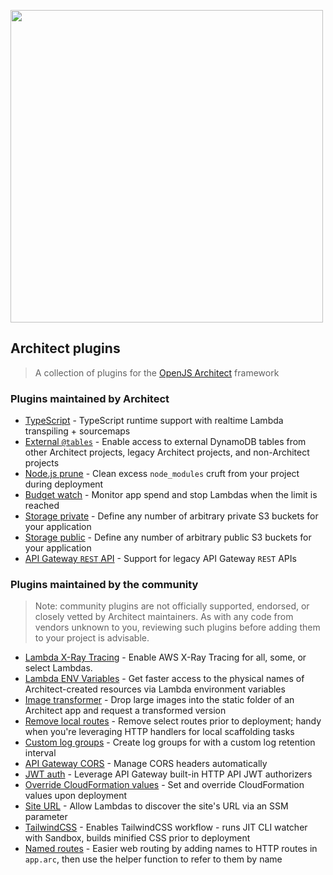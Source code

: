 [<img src="https://assets.arc.codes/architect-logo-500b@2x.png" width=500>](https://github.com/architect/plugins)

## Architect plugins

> A collection of plugins for the [OpenJS Architect](https://arc.codes) framework


### Plugins maintained by Architect

- [TypeScript](https://www.npmjs.com/package/@architect/plugin-typescript) - TypeScript runtime support with realtime Lambda transpiling + sourcemaps
- [External `@tables`](https://www.npmjs.com/package/@architect/plugin-external-tables) - Enable access to external DynamoDB tables from other Architect projects, legacy Architect projects, and non-Architect projects
- [Node.js prune](https://www.npmjs.com/package/@architect/plugin-node-prune) - Clean excess `node_modules` cruft from your project during deployment
- [Budget watch](https://www.npmjs.com/package/@architect/plugin-budget-watch) - Monitor app spend and stop Lambdas when the limit is reached
- [Storage private](https://www.npmjs.com/package/@architect/plugin-storage-private) - Define any number of arbitrary private S3 buckets for your application
- [Storage public](https://www.npmjs.com/package/@architect/plugin-storage-public) - Define any number of arbitrary public S3 buckets for your application
- [API Gateway `REST` API](https://www.npmjs.com/package/@architect/plugin-rest-api) - Support for legacy API Gateway `REST` APIs


### Plugins maintained by the community

> Note: community plugins are not officially supported, endorsed, or closely vetted by Architect maintainers. As with any code from vendors unknown to you, reviewing such plugins before adding them to your project is advisable.

- [Lambda X-Ray Tracing](https://www.npmjs.com/package/arc-plugin-add-xray) - Enable AWS X-Ray Tracing for all, some, or select Lambdas.
- [Lambda ENV Variables](https://www.npmjs.com/package/arc-plugin-lambda-env) - Get faster access to the physical names of Architect-created resources via Lambda environment variables
- [Image transformer](https://www.npmjs.com/package/@ryanbethel/arc-image-plugin) - Drop large images into the static folder of an Architect app and request a transformed version
- [Remove local routes](https://www.npmjs.com/package/herschel666-arc-macros-remove-local-routes) - Remove select routes prior to deployment; handy when you're leveraging HTTP handlers for local scaffolding tasks
- [Custom log groups](https://www.npmjs.com/package/herschel666-arc-macros-custom-log-groups) - Create log groups for with a custom log retention interval
- [API Gateway CORS](https://www.npmjs.com/package/@copper/macro-apig-cors) - Manage CORS headers automatically
- [JWT auth](https://www.npmjs.com/package/arc-macro-jwt) - Leverage API Gateway built-in HTTP API JWT authorizers
- [Override CloudFormation values](https://www.npmjs.com/package/@yodata/arc-macro-set-cf-value) - Set and override CloudFormation values upon deployment
- [Site URL](https://www.npmjs.com/package/arc-macro-site-url) - Allow Lambdas to discover the site's URL via an SSM parameter
- [TailwindCSS](https://www.npmjs.com/package/arc-plugin-tailwindcss) - Enables TailwindCSS workflow - runs JIT CLI watcher with Sandbox, builds minified CSS prior to deployment
- [Named routes](https://www.npmjs.com/package/arc-plugin-named-routes) - Easier web routing by adding names to HTTP routes in `app.arc`, then use the helper function to refer to them by name
